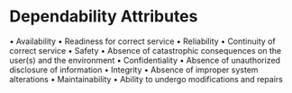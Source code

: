 # Dependability Attributes

• Availability
    • Readiness for correct service
• Reliability
    • Continuity of correct service
• Safety
    • Absence of catastrophic consequences on the user(s) and the environment
• Confidentiality
    • Absence of unauthorized disclosure of information
• Integrity
    • Absence of improper system alterations
• Maintainability
    • Ability to undergo modifications and repairs